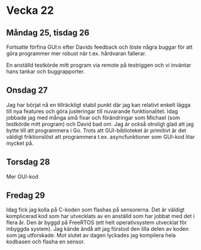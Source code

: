# Vecka 22

## Måndag 25, tisdag 26

Fortsatte förfina GUI:n efter Davids feedback och löste några buggar för att göra programmer mer robust när t.ex. hårdvaran fallerar.

En anställd testkörde mitt program via remote på testriggen och vi inväntar hans tankar och buggrapporter.

## Onsdag 27

Jag har börjat nå en tillräckligt stabil punkt där jag kan relativt enkelt lägga till nya features och göra justeringar till nuvarande funktionalitet. Idag jobbade jag med många små fixar och förändringar som Michael (som testkörde mitt program) och David bad om. Jag är också otroligt glad att jag bytte till att programmera i Go. Trots att GUI-biblioteket är primitivt är det väldigt friktionslöst att programmera t.ex. asyncfunktioner som GUI-kod litar mycket på.

## Torsdag 28

Mer GUI-kod

## Fredag 29

Idag fick jag kolla på C-koden som flashas på sensorerna. Det är väldigt komplicerad kod som har utvecklats av en anställd som har jobbat med det i flera år. Den är byggd på FreeRTOS (ett helt operativsystem utvecklat för inbyggda system). Jag kände ändå att jag förstod den lilla delen av koden som jag utforskade. Mot slutet av dagen lyckades jag kompilera hela kodbasen och flasha en sensor.
